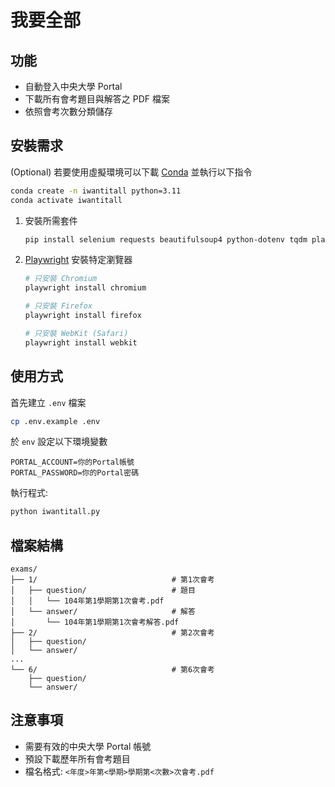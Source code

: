 # 我要全部

## 功能

- 自動登入中央大學 Portal
- 下載所有會考題目與解答之 PDF 檔案
- 依照會考次數分類儲存

## 安裝需求

(Optional) 若要使用虛擬環境可以下載 [Conda](https://anaconda.org/anaconda/conda) 並執行以下指令

```bash
conda create -n iwantitall python=3.11
conda activate iwantitall
```

1. 安裝所需套件

   ```bash
   pip install selenium requests beautifulsoup4 python-dotenv tqdm playwright
   ```

<!-- 2. 安裝 [ChromeDriver](https://sites.google.com/chromium.org/driver/) (需與 Chrome 版本相符)，最新穩定版可前往 [此處](https://googlechromelabs.github.io/chrome-for-testing/#stable) 下載 -->

2. [Playwright](https://playwright.dev/python/docs/intro) 安裝特定瀏覽器

   ```bash
   # 只安裝 Chromium
   playwright install chromium

   # 只安裝 Firefox
   playwright install firefox

   # 只安裝 WebKit (Safari)
   playwright install webkit
   ```

## 使用方式

首先建立 `.env` 檔案

```bash
cp .env.example .env
```

於 `env` 設定以下環境變數

```
PORTAL_ACCOUNT=你的Portal帳號
PORTAL_PASSWORD=你的Portal密碼
```

執行程式:

```bash
python iwantitall.py
```

## 檔案結構

```
exams/
├── 1/                              # 第1次會考
│   ├── question/                   # 題目
│   │   └── 104年第1學期第1次會考.pdf
│   └── answer/                     # 解答
│       └── 104年第1學期第1次會考解答.pdf
├── 2/                              # 第2次會考
│   ├── question/
│   └── answer/
...
└── 6/                              # 第6次會考
    ├── question/
    └── answer/
```

## 注意事項

- 需要有效的中央大學 Portal 帳號
- 預設下載歷年所有會考題目
- 檔名格式: `<年度>年第<學期>學期第<次數>次會考.pdf`
